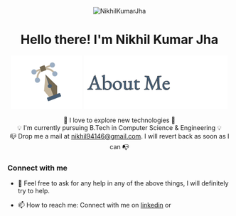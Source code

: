 <p align="center"> <img src="https://komarev.com/ghpvc/?username=NikhilKumarJha&label=Profile%20views&color=0e75b6&style=flat" alt="NikhilKumarJha" /> </p>
<h1 align ="center">
Hello there! I'm Nikhil Kumar Jha 
</h1>

<p align = "center"> 
<img src="https://github.com/NikhilKumarJha/NikhilKumarJha/blob/main/pen-doretti-nicholas-dribble.gif" height="120em" />
<img src="https://github.com/NikhilKumarJha/NikhilKumarJha/blob/main/AboutMe-light.png" height="120em" />
</p>

<p align = "center">
🔭 I love to explore new technologies 🔭
<br>
💡 I'm currently pursuing B.Tech in Computer Science & Engineering 💡
<br>
📪 Drop me a mail at <a href = "mailto:nikhil94146@gmail.com">nikhil94146@gmail.com</a>. I will revert back as soon as I can 📭
<!-- - <a href ="mailto:nikhil94146@gmail.com">![Gmail Badge](https://img.shields.io/badge/-nikhil94146@gmail.com-c14438?style=flat-square&logo=Gmail&logoColor=white&link=mailto:nikhil94146@gmail.com)</a> -->
</p>

### Connect with me
- 💬 Feel free to ask for any help in any of the above things, I will definitely try to help.

- 📫 How to reach me: Connect with me on [linkedin](https://www.linkedin.com/in/nikhil94146/) or 
